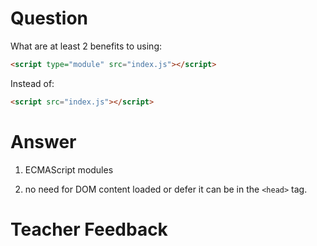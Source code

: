 # Question

What are at least 2 benefits to using:

```html
<script type="module" src="index.js"></script>
```

Instead of:

```html
<script src="index.js"></script>
```

# Answer
1. ECMAScript modules

2. no need for DOM content loaded or defer it can be in the `<head>` tag.

# Teacher Feedback